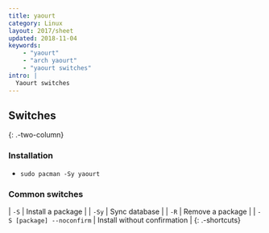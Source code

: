 ```yaml
---
title: yaourt
category: Linux
layout: 2017/sheet
updated: 2018-11-04
keywords:
    - "yaourt"
    - "arch yaourt"
    - "yaourt switches"
intro: |
  Yaourt switches 
---
```


Switches
---------
{: .-two-column}

### Installation

+ `sudo pacman -Sy yaourt` 

### Common switches

| `-S` | Install a package |
| `-Sy` | Sync database |
| `-R` | Remove a package |
| `-S [package] --noconfirm` | Install without confirmation |
{: .-shortcuts}